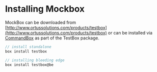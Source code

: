 # Installing Mockbox

MockBox can be downloaded from [http://www.ortussolutions.com/products/testbox](http://www.ortussolutions.com/products/testbox) or can be installed via [CommandBox](http://www.ortussolutions.com/products/commandbox) as part of the TestBox package.

```javascript
// install standalone
box install testbox

// installing bleeding edge
box install testbox@be
```

